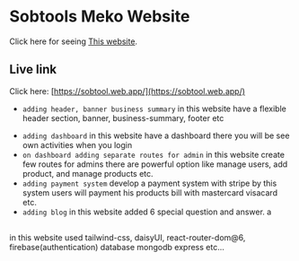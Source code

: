# Sobtools Meko Website

Click here for seeing [This website](https://sobtool.web.app/).

## Live link

Click here: [https://sobtool.web.app/](https://sobtool.web.app/)


* `adding header, banner business summary`
in this website have a flexible header section, banner, business-summary, footer etc
- `adding dashboard`
in this website have a dashboard there you will be see own activities when you login
- `on dashboard adding separate routes for admin`
in this website create few routes for admins there are powerful option like manage users, add product, and manage products etc.
- `adding payment system`
develop a payment system with stripe by this system users will payment his products bill with mastercard visacard etc.
- `adding blog`
in this website added 6 special question and answer.
a
##
in this website used tailwind-css, daisyUI, react-router-dom@6, firebase(authentication) database mongodb express etc...
